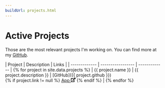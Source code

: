 ```yaml
---
buildUrl: projects.html
---
```


# Active Projects

Those are the most relevant projects I'm working on. You can find more at my [GitHub](https://github.com/brunodrugowick).

| Project       | Description       | Links     |
| ------------- | ----------------- | ------------- | {% for project in site.data.projects %}
| {{ project.name }}  | {{ project.description }} | [GitHub]({{ project.github }}) <br> {% if project.link != null %} <a href="{{ project.link }}" target="_blank">App <img src="assets/img/external-link-altstyle=solid.svg" width="15px"/></a> {% endif %} | {% endfor %}